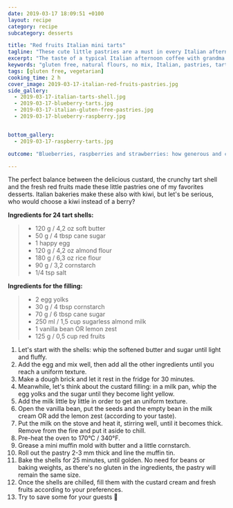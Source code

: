 ```yaml
---
date: 2019-03-17 18:09:51 +0100
layout: recipe
category: recipe
subcategory: desserts

title: "Red fruits Italian mini tarts"
tagline: "These cute little pastries are a must in every Italian afternoon coffee with grandma."
excerpt: "The taste of a typical Italian afternoon coffee with grandma."
keywords: "gluten free, natural flours, no mix, Italian, pastries, tarts"
tags: [gluten free, vegetarian]
cooking_time: 2 h
cover_image: 2019-03-17-italian-red-fruits-pastries.jpg
side_gallery:
  - 2019-03-17-italian-tarts-shell.jpg
  - 2019-03-17-blueberry-tarts.jpg
  - 2019-03-17-italian-gluten-free-pastries.jpg
  - 2019-03-17-blueberry-raspberry.jpg


bottom_gallery:
  - 2019-03-17-raspberry-tarts.jpg

outcome: "Blueberries, raspberries and strawberries: how generous and creative the nature has been. Choose your favourite to put on these little gluten free fresh fruits tarts and serve them for your afternoon tea: everyone will be delighted. This simple Italian recipe can be made in advance and can be kept in the fridge for 3-4 days. For a winter edition, forget about the fresh fruits and add some chocolate in the custard, then sprinkle with toasted hazelnuts and almonds. My gluten free shortcrust has only natural flours in its ingredients and doesn't need pre-mixed flours. Basically, you have no excuse not to do these little cuties for your next tea party! "    

---
```


The perfect balance between the delicious custard, the crunchy tart shell and the fresh red fruits made these little pastries one of my favorites desserts. Italian bakeries make these also with kiwi, but let's be serious, who would choose a kiwi instead of a berry?

__Ingredients for 24 tart shells:__

> - 120 g  / 4,2 oz soft butter
> - 50 g / 4 tbsp cane sugar
> - 1 happy egg
> - 120 g / 4,2 oz almond flour
> - 180 g / 6,3 oz rice flour
> - 90 g / 3,2 cornstarch
> - 1/4 tsp salt

__Ingredients for the filling:__

> - 2 egg yolks
> - 30 g / 4 tbsp cornstarch
> - 70 g / 6 tbsp cane sugar
> - 250 ml / 1,5 cup sugarless almond milk
> - 1 vanilla bean OR lemon zest
> - 125 g / 0,5 cup red fruits

1. Let's start with the shells: whip the softened butter and sugar until light and fluffy.
2. Add the egg and mix well, then add all the other ingredients until you reach a uniform texture.
3. Make a dough brick and let it rest in the fridge for 30 minutes.
4. Meanwhile, let's think about the custard filling: in a milk pan, whip the egg yolks and the sugar until they become light yellow.
5. Add the milk little by little in order to get an uniform texture.
6. Open the vanilla bean, put the seeds and the empty bean in the milk cream OR add the lemon zest (according to your taste).
7. Put the milk on the stove and heat it, stirring well, until it becomes thick. Remove from the fire and put it aside to chill.
8. Pre-heat the oven to 170°C / 340°F.
9. Grease a mini muffin mold with butter and a little cornstarch.
10. Roll out the pastry 2-3 mm thick and line the muffin tin.
11. Bake the shells for 25 minutes, until golden. No need for beans or baking weights, as there's no gluten in the ingredients, the pastry will remain the same size.
12. Once the shells are chilled, fill them with the custard cream and fresh fruits according to your preferences.
13. Try to save some for your guests 😬

